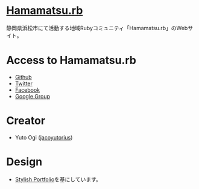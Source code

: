 # [Hamamatsu.rb](https://github.com/hamamatsu-rb)

静岡県浜松市にて活動する地域Rubyコミュニティ「Hamamatsu.rb」のWebサイト。

# Access to Hamamatsu.rb

* [Github](https://github.com/hamamatsu-rb)
* [Twitter](https://twitter.com/hamamatsurb)
* [Facebook](https://www.facebook.com/pages/Hamamatsurb/196508373706679)
* [Google Group](https://groups.google.com/forum/?hl=ja&fromgroups=#!forum/hamamatsu-rb)

# Creator

* Yuto Ogi ([jacoyutorius](https://github.com/jacoyutorius))

# Design

* [Stylish Portfolio](http://startbootstrap.com/template-overviews/stylish-portfolio/)を基にしています。

